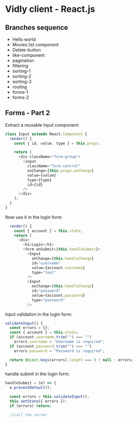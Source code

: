 # Vidly client - React.js

## Branches sequence
- Hello world
- Movies list component
- Delete-button
- like-component
- pagination
- filtering
- sorting-1
- sorting-2
- sorting-3
- routing
- forms-1
- forms-2

## Forms - Part 2

Extract a reusable Input component:
```javascript
class Input extends React.Component {
  render() {
    const { id, value, type } = this.props;

    return (
      <div className="form-group">
        <input
          className="form-control"
          onChange={this.props.onChange}
          value={value}
          type={type}
          id={id}
        />
      </div>
    );
  }
}
```

Now use it in the login form:
```javascript
  render() {
    const { account } = this.state;
    return (
      <div>
        <h1>Login</h1>
        <form onSubmit={this.handleSubmit}>
          <Input
            onChange={this.handleChange}
            id="username"
            value={account.username}
            type="text"
          />
          <Input
            onChange={this.handleChange}
            id="password"
            value={account.password}
            type="password"
          />
```

Input validation in the login form:
```javascript
validateInput() {
  const errors = {};
  const { account } = this.state;
  if (account.username.trim("") === "")
    errors.username = "Username is required";
  if (account.password.trim("") === "")
    errors.password = "Password is required";

  return Object.keys(errors).length === 0 ? null : errors;
}
```

handle submit in the login form:
```javascript
handleSubmit = (e) => {
  e.preventDefault();

  const errors = this.validateInput();
  this.setState({ errors });
  if (errors) return;

  //call the server
```

```javascript

```

```javascript

```

```javascript

```

```javascript

```

```javascript

```